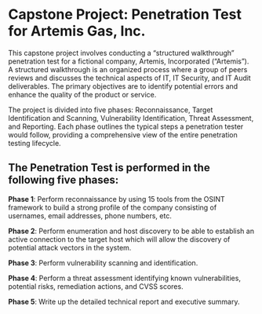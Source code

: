 # Capstone Project: Penetration Test for Artemis Gas, Inc.

This capstone project involves conducting a “structured walkthrough” penetration test for a fictional company, Artemis, Incorporated (“Artemis”). A structured walkthrough is an organized process where a group of peers reviews and discusses the technical aspects of IT, IT Security, and IT Audit deliverables. The primary objectives are to identify potential errors and enhance the quality of the product or service.

The project is divided into five phases: Reconnaissance, Target Identification and Scanning, Vulnerability Identification, Threat Assessment, and Reporting. Each phase outlines the typical steps a penetration tester would follow, providing a comprehensive view of the entire penetration testing lifecycle.

<h2>The Penetration Test is performed in the following five phases:</h2>

<b>Phase 1</b>: Perform reconnaissance by using 15 tools from the OSINT framework to build a strong profile of the company consisting of usernames, email addresses, phone numbers, etc.

<b>Phase 2</b>: Perform enumeration and host discovery to be able to establish an active connection to the target host which will allow the discovery of potential attack vectors in the system.

<b>Phase 3</b>: Perform vulnerability scanning and identification.

<b>Phase 4</b>: Perform a threat assessment identifying known vulnerabilities, potential risks, remediation actions, and CVSS scores.

<b>Phase 5</b>: Write up the detailed technical report and executive summary.
